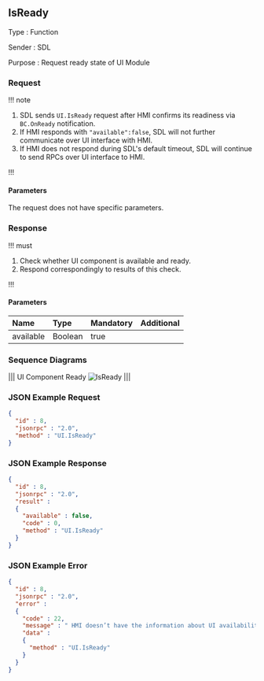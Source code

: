 ## IsReady

Type
: Function

Sender
: SDL

Purpose
: Request ready state of UI Module

### Request

!!! note

1. SDL sends `UI.IsReady` request after HMI confirms its readiness via `BC.OnReady` notification.
2. If HMI responds with `"available":false`, SDL will not further communicate over UI interface with HMI.
3. If HMI does not respond during SDL's default timeout, SDL will continue to send RPCs over UI interface to HMI.

!!!

#### Parameters

The request does not have specific parameters.

### Response

!!! must

1. Check whether UI component is available and ready.
2. Respond correspondingly to results of this check.

!!!

#### Parameters

|Name|Type|Mandatory|Additional|
|:---|:---|:--------|:---------|
|available|Boolean|true||

### Sequence Diagrams
|||
UI Component Ready
![IsReady](./assets/IsReady.png)
|||

### JSON Example Request

```json
{
  "id" : 8,
  "jsonrpc" : "2.0",
  "method" : "UI.IsReady"
}
```

### JSON Example Response

```json
{
  "id" : 8,
  "jsonrpc" : "2.0",
  "result" :
  {
    "available" : false,
    "code" : 0,
    "method" : "UI.IsReady"
  }
}
```

### JSON Example Error

```json
{
  "id" : 8,
  "jsonrpc" : "2.0",
  "error" :
  {
    "code" : 22,
    "message" : " HMI doesn’t have the information about UI availability or some failure occurred ",
    "data" :
    {
      "method" : "UI.IsReady"
    }
  }
}
```
